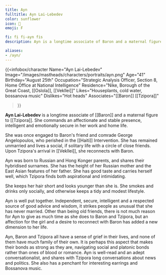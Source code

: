 ```yaml
---
title: Ayn
fulltitle: Ayn Lai-Lebedev
color: sunflower
icon: 🥀
emoji: F

fi: fi fi-ayn fis
description: Ayn is a longtime associate of Baron and a maternal figure to Tzipora. She commands an affectionate and stable presence, intelligent and patient in her work and home life.

aliases:
- /ayn/
---
```

{{<infobox/character
	Name="Ayn Lai-Lebedev"
    Image="/images/mastheads/characters/portraits/ayn.png"
    Age="41"
    Birthday="August 25th"
	Occupation="Strategic Analysis Officer, Section 8, Home Office at National Intelligence"
	Residence="Nike, Borough of the Great Coast, [[Oslola]], [[Vekllei]]"
    Likes="Houseplants, cold water, bossanova music"
    Dislikes="Hot heads"
    Associates="[[Baron]] [[Tzipora]]"
>}}

**Ayn Lai-Lebedev** is a longtime associate of [[Baron]] and a maternal figure to [[Tzipora]]. She commands an affectionate and stable presence, intelligent and emotionally secure in her work and home life.

She was once engaged to Baron's friend and comrade George Angelopoulos, who perished in the [[Haiti]] Intervention. She has remained unmarried and lives a social, if solitary life with a circle of close friends. Upon Tzipora's arrival in [[Vekllei]], she reconnects with Baron.

Ayn was born to Russian and Hong Konger parents, and shares their hybridised surnames. She has the height of her Russian mother and the East Asian features of her father. She has good taste and carries herself well, which Tzipora finds both aspirational and intimidating.

She keeps her hair short and looks younger than she is. She smokes and drinks only socially, and otherwise keeps a tidy and modest lifestyle.

Ayn is well put together. Independent, secure, intelligent and a respected source of good advice and wisdom, it strikes people as unusual that she has never married. Other than being old friends, there is not much reason for Ayn to give as much time as she does to Baron and Tzipora, but an affection for the girl and a desire to reconnect with Baron has added a new dimension to her life.

Ayn, Baron and Tzipora all have a sense of grief in their lives, and none of them have much family of their own. It is perhaps this aspect that makes their bonds as strong as they are, navigating social and platonic bonds rather than ones of blood or romance. Ayn is well-read and an adept conversationalist, and shares with Tzipora long conversations about news and politics. She also has a penchant for interesting earrings and Bossanova music.